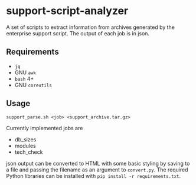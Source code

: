 # support-script-analyzer

A set of scripts to extract information from archives generated by the enterprise support script.  The output of each job is in json.

## Requirements
* `jq`
* GNU `awk`
* `bash` 4+
* GNU `coreutils`

## Usage
```support_parse.sh <job> <support_archive.tar.gz>```

Currently implemented jobs are
* db_sizes
* modules
* tech_check

json output can be converted to HTML with some basic styling by saving to a file and passing the filename as an argument to `convert.py`.  The required Python libraries can be installed with `pip install -r requirements.txt`.

